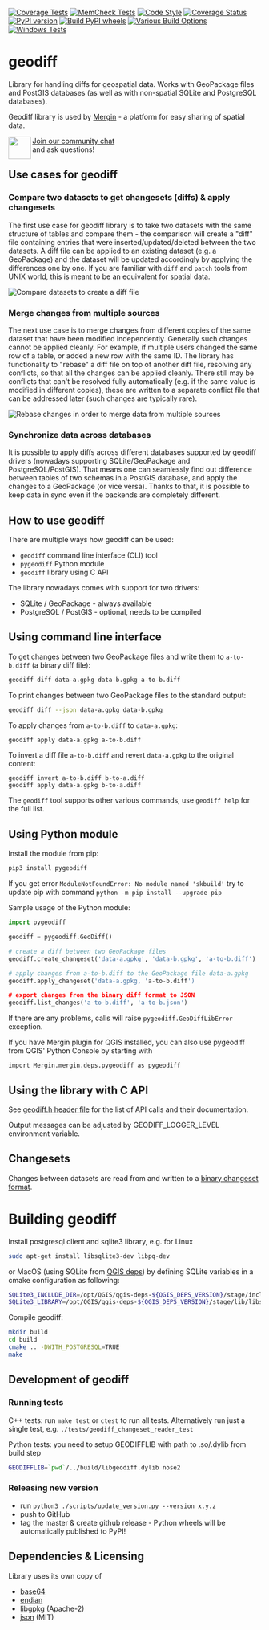 [![Coverage Tests](https://github.com/lutraconsulting/geodiff/workflows/Coverage%20Tests/badge.svg)](https://github.com/lutraconsulting/geodiff/actions?query=workflow%3A%22Coverage+Tests%22)
[![MemCheck Tests](https://github.com/lutraconsulting/geodiff/workflows/MemCheck%20Tests/badge.svg)](https://github.com/lutraconsulting/geodiff/actions?query=workflow%3A%22MemCheck+Tests%22)
[![Code Style](https://github.com/lutraconsulting/geodiff/workflows/Code%20Layout/badge.svg)](https://github.com/lutraconsulting/geodiff/actions?query=workflow%3A%22Code+Layout%22)
[![Coverage Status](https://img.shields.io/coveralls/lutraconsulting/geodiff.svg)](https://coveralls.io/github/lutraconsulting/geodiff?branch=master)
[![PyPI version](https://badge.fury.io/py/pygeodiff.svg)](https://badge.fury.io/py/pygeodiff)
[![Build PyPI wheels](https://github.com/lutraconsulting/geodiff/actions/workflows/python_packages.yml/badge.svg)](https://github.com/lutraconsulting/geodiff/actions/workflows/python_packages.yml)
[![Various Build Options](https://github.com/lutraconsulting/geodiff/actions/workflows/build_options_test.yml/badge.svg)](https://github.com/lutraconsulting/geodiff/actions/workflows/build_options_test.yml)
[![Windows Tests](https://github.com/lutraconsulting/geodiff/actions/workflows/win_tests.yml/badge.svg)](https://github.com/lutraconsulting/geodiff/actions/workflows/win_tests.yml)

# geodiff

Library for handling diffs for geospatial data. Works with GeoPackage files and PostGIS databases (as well as with non-spatial SQLite and PostgreSQL databases).

Geodiff library is used by [Mergin](https://public.cloudmergin.com/) - a platform for easy sharing of spatial data.

<div><img align="left" width="45" height="45" src="https://raw.githubusercontent.com/MerginMaps/docs/main/src/.vuepress/public/slack.svg"><a href="https://merginmaps.com/community/join">Join our community chat</a><br/>and ask questions!</div>

## Use cases for geodiff


### Compare two datasets to get changesets (diffs) & apply changesets

The first use case for geodiff library is to take two datasets with the same structure of tables and compare them - the comparison will create a "diff" file containing entries that were inserted/updated/deleted between the two datasets. A diff file can be applied to an existing dataset (e.g. a GeoPackage) and the dataset will be updated accordingly by applying the differences one by one. If you are familiar with `diff` and `patch` tools from UNIX world, this is meant to be an equivalent for spatial data.

![Compare datasets to create a diff file](docs/img/geodiff-diff.png)

### Merge changes from multiple sources

The next use case is to merge changes from different copies of the same dataset that have been modified independently. Generally such changes cannot be applied cleanly. For example, if multiple users changed the same row of a table, or added a new row with the same ID. The library has functionality to "rebase" a diff file on top of another diff file, resolving any conflicts, so that all the changes can be applied cleanly. There still may be conflicts that can't be resolved fully automatically (e.g. if the same value is modified in different copies), these are written to a separate conflict file that can be addressed later (such changes are typically rare).

![Rebase changes in order to merge data from multiple sources](docs/img/geodiff-rebase.png)

### Synchronize data across databases

It is possible to apply diffs across different databases supported by geodiff drivers (nowadays supporting SQLite/GeoPackage and PostgreSQL/PostGIS). That means one can seamlessly find out difference between tables of two schemas in a PostGIS database, and apply the changes to a GeoPackage (or vice versa). Thanks to that, it is possible to keep data in sync even if the backends are completely different.

## How to use geodiff

There are multiple ways how geodiff can be used:

- `geodiff` command line interface (CLI) tool
- `pygeodiff` Python module
- `geodiff` library using C API

The library nowadays comes with support for two drivers:
- SQLite / GeoPackage - always available
- PostgreSQL / PostGIS - optional, needs to be compiled


## Using command line interface

To get changes between two GeoPackage files and write them to `a-to-b.diff` (a binary diff file):
```bash
geodiff diff data-a.gpkg data-b.gpkg a-to-b.diff
```

To print changes between two GeoPackage files to the standard output:
```bash
geodiff diff --json data-a.gpkg data-b.gpkg
```

To apply changes from `a-to-b.diff` to `data-a.gpkg`:
```bash
geodiff apply data-a.gpkg a-to-b.diff
```

To invert a diff file `a-to-b.diff` and revert `data-a.gpkg` to the original content:
```base
geodiff invert a-to-b.diff b-to-a.diff
geodiff apply data-a.gpkg b-to-a.diff
```

The `geodiff` tool supports other various commands, use `geodiff help` for the full list.

## Using Python module

Install the module from pip:
```bash
pip3 install pygeodiff
```

If you get error `ModuleNotFoundError: No module named 'skbuild'` try to update pip with command
`python -m pip install --upgrade pip`

Sample usage of the Python module:

```python
import pygeodiff

geodiff = pygeodiff.GeoDiff()

# create a diff between two GeoPackage files
geodiff.create_changeset('data-a.gpkg', 'data-b.gpkg', 'a-to-b.diff')

# apply changes from a-to-b.diff to the GeoPackage file data-a.gpkg
geodiff.apply_changeset('data-a.gpkg, 'a-to-b.diff')

# export changes from the binary diff format to JSON
geodiff.list_changes('a-to-b.diff', 'a-to-b.json')
```

If there are any problems, calls will raise `pygeodiff.GeoDiffLibError` exception.

If you have Mergin plugin for QGIS installed, you can also use pygeodiff from QGIS' Python Console by starting with

```
import Mergin.mergin.deps.pygeodiff as pygeodiff
```


## Using the library with C API

See [geodiff.h header file](https://github.com/lutraconsulting/geodiff/blob/master/geodiff/src/geodiff.h) for the list of API calls and their documentation.

Output messages can be adjusted by GEODIFF_LOGGER_LEVEL environment variable.

## Changesets

Changes between datasets are read from and written to a [binary changeset format](docs/changeset-format.md).

# Building geodiff

Install postgresql client and sqlite3 library, e.g. for Linux
```bash
sudo apt-get install libsqlite3-dev libpq-dev
```
or MacOS (using SQLite from [QGIS deps](https://qgis.org/downloads/macos/deps/)) by defining SQLite variables in
a cmake configuration as following:
```bash
SQLite3_INCLUDE_DIR=/opt/QGIS/qgis-deps-${QGIS_DEPS_VERSION}/stage/include
SQLite3_LIBRARY=/opt/QGIS/qgis-deps-${QGIS_DEPS_VERSION}/stage/lib/libsqlite3.dylib
```

Compile geodiff:
```bash
mkdir build
cd build
cmake .. -DWITH_POSTGRESQL=TRUE
make
```

## Development of geodiff

### Running tests

C++ tests: run `make test` or `ctest` to run all tests. Alternatively run just a single test, e.g. `./tests/geodiff_changeset_reader_test`

Python tests: you need to setup GEODIFFLIB with path to .so/.dylib from build step
```bash
GEODIFFLIB=`pwd`/../build/libgeodiff.dylib nose2
```

### Releasing new version

- run `python3 ./scripts/update_version.py --version x.y.z`
- push to GitHub
- tag the master & create github release - Python wheels will be automatically published to PyPI!

## Dependencies & Licensing

Library uses its own copy of
 - [base64](geodiff/src/3rdparty/base64utils.cpp)
 - [endian](geodiff/src/3rdparty/portableendian.h)
 - [libgpkg](https://github.com/luciad/libgpkg) (Apache-2)
 - [json](https://github.com/nlohmann/json) (MIT)
